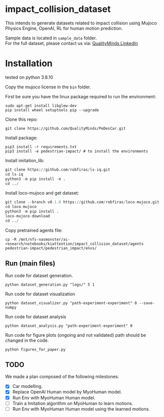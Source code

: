 # impact_collision_dataset 

This intends to generate datasets related to impact collision using Mujoco Physics Engine, OpenAI, RL for human motion prediction.

Sample data is located in `sample_data` folder.  
For the full dataset, please contact us via: [QualityMinds LinkedIn](https://www.linkedin.com/company/qualityminds-gmbh/)

# Installation
tested on python 3.8.10

Copy the mujoco license in the `bin` folder.

First be sure you have the linux package required to run the environment:
```
sudo apt-get install libglew-dev
pip install wheel setuptools pip --upgrade
```


Clone this repo:
```
git clone https://github.com/QualityMinds/PeDesCar.git
```

Install package:

```
pip3 install -r requirements.txt
pip3 install -e pedestrian-impact/ # to install the environments
```

Install imitation_lib:
```python
git clone https://github.com/robfiras/ls-iq.git
cd ls-iq
python3 -m pip install -e .
cd ../
``` 

Install loco-mujoco and get dataset:
```python
git clone --branch v0.1.0 https://github.com/robfiras/loco-mujoco.git
cd loco-mujoco
python3 -m pip install .
loco-mujoco-download
cd ../
```

Copy pretrained agents file:
```
cp -R /mnt/nfs-nasmonster/ai-research/notebooks/kiattention/impact_collision_dataset/agents pedestrian-impact/pedestrian_impact/envs/
```
## Run (main files)


Run code for dataset generation.

```
python dataset_generation.py "logs/" 5 1
```

Run code for dataset visualization

```
python dataset_visualizer.py "path-experiment-experiment" 0 --save-numpy
```

Run code for dataset analysis

```
python dataset_analysis.py "path-experiment-experiment" 0
```

Run code for figure plots (ongoing and not validated)
path should be changed in the code.
```
python figures_for_paper.py
```
## TODO

We made a plan composed of the following milestones:

- [X] Car modelling.
- [X] Replace OpenAI Human model by MyoHuman model.
- [X] Run Env with MyoHuman Human model.
- [ ] Train a Imitation algorithm on MyoHuman to learn motions.
- [ ] Run Env with MyoHuman Human model using the learned motions.
